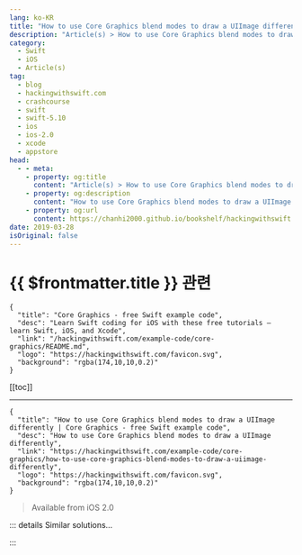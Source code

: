 ```yaml
---
lang: ko-KR
title: "How to use Core Graphics blend modes to draw a UIImage differently"
description: "Article(s) > How to use Core Graphics blend modes to draw a UIImage differently"
category:
  - Swift
  - iOS
  - Article(s)
tag: 
  - blog
  - hackingwithswift.com
  - crashcourse
  - swift
  - swift-5.10
  - ios
  - ios-2.0
  - xcode
  - appstore
head:
  - - meta:
    - property: og:title
      content: "Article(s) > How to use Core Graphics blend modes to draw a UIImage differently"
    - property: og:description
      content: "How to use Core Graphics blend modes to draw a UIImage differently"
    - property: og:url
      content: https://chanhi2000.github.io/bookshelf/hackingwithswift.com/example-code/core-graphics/how-to-use-core-graphics-blend-modes-to-draw-a-uiimage-differently.html
date: 2019-03-28
isOriginal: false
---
```


# {{ $frontmatter.title }} 관련

```component VPCard
{
  "title": "Core Graphics - free Swift example code",
  "desc": "Learn Swift coding for iOS with these free tutorials – learn Swift, iOS, and Xcode",
  "link": "/hackingwithswift.com/example-code/core-graphics/README.md",
  "logo": "https://hackingwithswift.com/favicon.svg",
  "background": "rgba(174,10,10,0.2)"
}
```

[[toc]]

---

```component VPCard
{
  "title": "How to use Core Graphics blend modes to draw a UIImage differently | Core Graphics - free Swift example code",
  "desc": "How to use Core Graphics blend modes to draw a UIImage differently",
  "link": "https://hackingwithswift.com/example-code/core-graphics/how-to-use-core-graphics-blend-modes-to-draw-a-uiimage-differently",
  "logo": "https://hackingwithswift.com/favicon.svg",
  "background": "rgba(174,10,10,0.2)"
}
```

> Available from iOS 2.0

<!-- TODO: 작성 -->

<!-- 
If you're rendering images using Core Graphics you should definitely try out some of the alternate blend modes that are available. If you've ever used Photoshop's blend modes these will be familiar: screen, luminosity, multiply and so on – these are all available right in Core Graphics.

To give you an idea what's possible, here's some code that takes two UIImages and draws them into one single image. The first image is drawn using normal rendering, and the second using `.luminosity`.

```swift
if let img = UIImage(named: "example"), let img2 = UIImage(named: "example2") {
    let rect = CGRect(x: 0, y: 0, width: img.size.width, height: img.size.height)
    let renderer = UIGraphicsImageRenderer(size: img.size)

    let result = renderer.image { ctx in
        // fill the background with white so that translucent colors get lighter
        UIColor.white.set()
        ctx.fill(rect)

        img.draw(in: rect, blendMode: .normal, alpha: 1)
        img2.draw(in: rect, blendMode: .luminosity, alpha: 1)
    }
}
```

How that looks depends on the source images you used – try drawing them the other way around to see what difference it makes, or try using `.multiply` rather than `.luminosity`.

If you're looking for a more advanced example, this function accepts an image and returns the same image with a rainbow effect to it. This is done by drawing six colored strips onto an image, then overlaying the original image using the blend mode `.luminosity` along with a slight alpha.

```swift
func addRainbow(to img: UIImage) -> UIImage {
    // create a CGRect representing the full size of our input iamge
    let rect = CGRect(x: 0, y: 0, width: img.size.width, height: img.size.height)

    // figure out the height of one section (there are six)
    let sectionHeight = img.size.height / 6

    // set up the colors – these are based on my trial and error
    let red = UIColor(red: 1, green: 0.5, blue: 0.5, alpha: 0.8)
    let orange = UIColor(red: 1, green: 0.7, blue: 0.35, alpha: 0.8)
    let yellow = UIColor(red: 1, green: 0.85, blue: 0.1, alpha: 0.65)
    let green = UIColor(red: 0, green: 0.7, blue: 0.2, alpha: 0.5)
    let blue = UIColor(red: 0, green: 0.35, blue: 0.7, alpha: 0.5)
    let purple = UIColor(red: 0.3, green: 0, blue: 0.5, alpha: 0.6)
    let colors = [red, orange, yellow, green, blue, purple]

    let renderer = UIGraphicsImageRenderer(size: img.size)
    let result = renderer.image { ctx in
        UIColor.white.set()
        ctx.fill(rect)

        // loop through all six colors
        for i in 0 ..< 6 {
            let color = colors[i]

            // figure out the rect for this section
            let rect = CGRect(x: 0, y: CGFloat(i) * sectionHeight, width: rect.width, height: sectionHeight)

            // draw it onto the context at the right place
            color.set()
            ctx.fill(rect)
        }

        // now draw our input image over using Luminosity mode, with a little bit of alpha to make it fainter
        img.draw(in: rect, blendMode: .luminosity, alpha: 0.6)
    }

    return result
}
```

-->

::: details Similar solutions…

<!--
/quick-start/swiftui/how-to-blend-views-together">How to blend views together 
/example-code/core-graphics/how-to-draw-a-text-string-using-core-graphics">How to draw a text string using Core Graphics 
/example-code/core-graphics/how-to-draw-lines-in-core-graphics-moveto-and-addlineto">How to draw lines in Core Graphics: move(to:) and addLine(to:) 
/example-code/core-graphics/how-to-draw-a-circle-using-core-graphics-addellipsein">How to draw a circle using Core Graphics: addEllipse(in:) 
/example-code/core-graphics/how-to-draw-a-square-using-core-graphics-addrect">How to draw a square using Core Graphics: addRect()</a>
-->

:::

